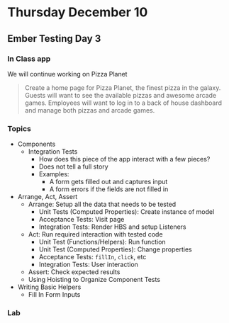 # Thursday December 10

## Ember Testing Day 3

### In Class app

We will continue working on Pizza Planet

> Create a home page for Pizza Planet, the finest pizza in the galaxy.
> Guests will want to see the available pizzas and awesome arcade games.
> Employees will want to log in to a back of house dashboard and manage both pizzas and arcade games.

### Topics

- Components
  * Integration Tests
    - How does this piece of the app interact with a few pieces?
    - Does not tell a full story
    - Examples:
      * A form gets filled out and captures input
      * A form errors if the fields are not filled in
- Arrange, Act, Assert
  * Arrange: Setup all the data that needs to be tested
    - Unit Tests (Computed Properties): Create instance of model
    - Acceptance Tests: Visit page
    - Integration Tests: Render HBS and setup Listeners
  * Act: Run required interaction with tested code
    - Unit Test (Functions/Helpers): Run function
    - Unit Test (Computed Properties): Change properties
    - Acceptance Tests: `fillIn`, `click`, etc
    - Integration Tests: User interaction
  * Assert: Check expected results
  * Using Hoisting to Organize Component Tests
- Writing Basic Helpers
  * Fill In Form Inputs

### Lab
